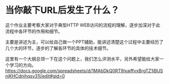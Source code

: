 # 当你敲下URL后发生了什么？

这个作业主要考察大家对于典型HTTP WEB访问的流程的理解，逐步加深对于此流程中各环节的作用和细节。

主要是讲述为主，可以给自己做一个PPT辅助，能讲述清楚这个过程中主要经历了几个大的环节，逐步的了解各环节的具体的技术细节。

这里有一个大纲总领一下在这个问题上，我们怎么评测水平，另外希望能给大家一个学习的方向。
https://docs.google.com/spreadsheets/d/1MAbDkQ0RT9IxajffvxBrgTZ1iBUSnjKHCdnjhqsv31I/edit#gid=0

